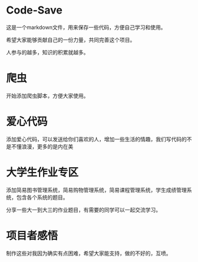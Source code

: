 # Code-Save
这是一个markdown文件，用来保存一些代码，方便自己学习和使用。

希望大家能够贡献自己的一份力量，共同完善这个项目。

人参与的越多，知识的积累就越多。

# 爬虫

开始添加爬虫脚本，方便大家使用。

# 爱心代码

添加爱心代码，可以发送给你们喜欢的人，增加一些生活的情趣，我们写代码的不是不懂浪漫，更多的是内在美


# 大学生作业专区



添加简易图书管理系统，简易购物管理系统，简易课程管理系统，学生成绩管理系统，包含各个系统的题目。

分享一些大一到大三的作业题目，有需要的同学可以一起交流学习。


# 项目者感悟

制作这些对我因为确实有点困难，希望大家能支持，做的不好的，互喷。

